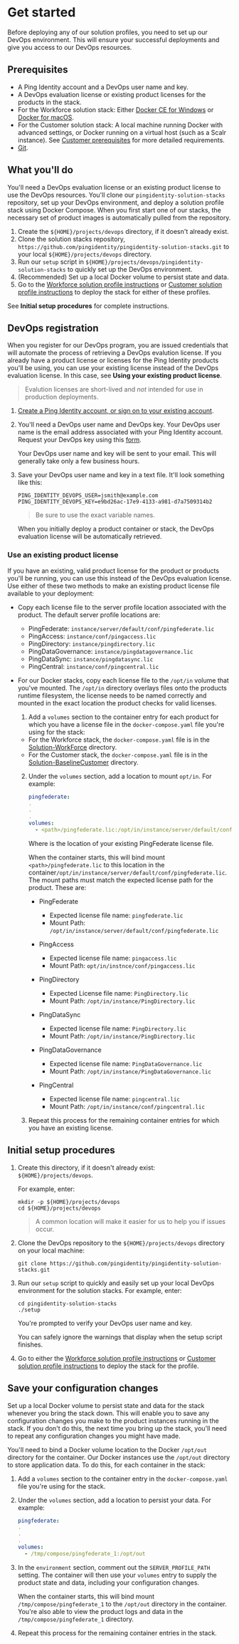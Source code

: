 # Get started

Before deploying any of our solution profiles, you need to set up our DevOps environment. This will ensure your successful deployments and give you access to our DevOps resources.

## Prerequisites

  * A Ping Identity account and a DevOps user name and key.
  * A DevOps evaluation license or existing product licenses for the products in the stack.
  * For the Workforce solution stack: Either [Docker CE for Windows](https://docs.docker.com/v17.12/install/) or [Docker for macOS](https://docs.docker.com/v17.12/docker-for-mac/install/).
  * For the Customer solution stack: A local machine running Docker with advanced settings, or Docker running on a virtual host (such as a Scalr instance). See [Customer prerequisites](customer.md) for more detailed requirements.
  * [Git](https://git-scm.com/downloads).

## What you'll do

You'll need a DevOps evaluation license or an existing product license to use the DevOps resources. You'll clone our `pingidentity-solution-stacks` repository, set up your DevOps environment, and deploy a solution profile stack using Docker Compose. When you first start one of our stacks, the necessary set of product images is automatically pulled from the repository.

  1. Create the `${HOME}/projects/devops` directory, if it doesn't already exist.
  2. Clone the solution stacks repository, `https://github.com/pingidentity/pingidentity-solution-stacks.git` to your local `${HOME}/projects/devops` directory.
  3. Run our `setup` script in `${HOME}/projects/devops/pingidentity-solution-stacks` to quickly set up the DevOps environment.
  4. (Recommended) Set up a local Docker volume to persist state and data.
  5. Go to the [Workforce solution profile instructions](workforce.md) or [Customer solution profile instructions](customer.md) to deploy the stack for either of these profiles.

  See **Initial setup procedures** for complete instructions.

## DevOps registration

When you register for our DevOps program, you are issued credentials that will automate the process of retrieving a DevOps evalution license. If you already have a product license or licenses for the Ping Identity products you'll be using, you can use your existing license instead of the DevOps evaluation license. In this case, see **Using your existing product license**.

  > Evalution licenses are short-lived and *not* intended for use in production deployments.

  1. [Create a Ping Identity account, or sign on to your existing account](https://www.pingidentity.com/en/account/sign-on.html).
  2. You'll need a DevOps user name and DevOps key. Your DevOps user name is the email address associated with your Ping Identity account. Request your DevOps key using this [form](https://docs.google.com/forms/d/e/1FAIpQLSdgEFvqQQNwlsxlT6SaraeDMBoKFjkJVCyMvGPVPKcrzT3yHA/viewform).

      Your DevOps user name and key will be sent to your email. This will generally take only a few business hours.

  3. Save your DevOps user name and key in a text file. It'll look something like this:

     ```text
     PING_IDENTITY_DEVOPS_USER=jsmith@example.com
     PING_IDENTITY_DEVOPS_KEY=e9bd26ac-17e9-4133-a981-d7a7509314b2
     ```

     > Be sure to use the exact variable names.

     When you initially deploy a product container or stack, the DevOps evaluation license will be automatically retrieved.

### Use an existing product license

If you have an existing, valid product license for the product or products you'll be running, you can use this instead of the DevOps evaluation license. Use either of these two methods to make an existing product license file available to your deployment:

  * Copy each license file to the server profile location associated with the product. The default server profile locations are:
    - PingFederate: `instance/server/default/conf/pingfederate.lic`
    - PingAccess: `instance/conf/pingaccess.lic`
    - PingDirectory: `instance/pingdirectory.lic`
    - PingDataGovernance: `instance/pingdatagovernance.lic`
    - PingDataSync: `instance/pingdatasync.lic`
    - PingCentral: `instance/conf/pingcentral.lic`

  * For our Docker stacks, copy each license file to the `/opt/in` volume that you've mounted. The `/opt/in` directory overlays files onto the products runtime filesystem, the license needs to be named correctly and mounted in the exact location the product checks for valid licenses.

    1. Add a `volumes` section to the container entry for each product for which you have a license file in the `docker-compose.yaml` file you're using for the stack:

      * For the Workforce stack, the `docker-compose.yaml` file is in the [Solution-WorkForce](../Solution-WorkForce) directory.
      * For the Customer stack, the `docker-compose.yaml` file is in the [Solution-BaselineCustomer](../Solution-BaselineCustomer) directory.

    2. Under the `volumes` section, add a location to mount `opt/in`. For example:

       ```yaml
       pingfederate:
       .
       .
       .
       volumes:
         - <path>/pingfederate.lic:/opt/in/instance/server/default/conf/pingfederate.lic
       ```

       Where <path> is the location of your existing PingFederate license file.

       When the container starts, this will bind mount `<path>/pingfederate.lic` to this location in the container`/opt/in/instance/server/default/conf/pingfederate.lic`. The mount paths must match the expected license path for the product. These are:

       * PingFederate
         - Expected license file name: `pingfederate.lic`
         - Mount Path: `/opt/in/instance/server/default/conf/pingfederate.lic`

       * PingAccess
         - Expected license file name: `pingaccess.lic`
         - Mount Path: `opt/in/instnce/conf/pingaccess.lic`

       * PingDirectory
         - Expected License file name: `PingDirectory.lic`
         - Mount Path: `/opt/in/instance/PingDirectory.lic`

       * PingDataSync
         - Expected license file name: `PingDirectory.lic`
         - Mount Path: `/opt/in/instance/PingDirectory.lic`

       * PingDataGovernance
         - Expected license file name: `PingDataGovernance.lic`
         - Mount Path: `/opt/in/instance/PingDataGovernance.lic`

       * PingCentral
         - Expected license file name: `pingcentral.lic`
         - Mount Path: `/opt/in/instance/conf/pingcentral.lic`

    3. Repeat this process for the remaining container entries for which you have an existing license.

## Initial setup procedures

  1. Create this directory, if it doesn't already exist: `${HOME}/projects/devops`.

     For example, enter:

     ```text
     mkdir -p ${HOME}/projects/devops
     cd ${HOME}/projects/devops
     ```
     > A common location will make it easier for us to help you if issues occur.

  3. Clone the DevOps repository to the `${HOME}/projects/devops` directory on your local machine:

       `git clone https://github.com/pingidentity/pingidentity-solution-stacks.git`

  4. Run our `setup` script to quickly and easily set up your local DevOps environment for the solution stacks. For example, enter:

     ```text
     cd pingidentity-solution-stacks
     ./setup
     ```
     You're prompted to verify your DevOps user name and key.

     You can safely ignore the warnings that display when the setup script finishes.

  5. Go to either the [Workforce solution profile instructions](workforce.md) or [Customer solution profile instructions](customer.md) to deploy the stack for the profile.

## Save your configuration changes

Set up a local Docker volume to persist state and data for the stack whenever you bring the stack down. This will enable you to save any configuration changes you make to the product instances running in the stack. If you don't do this, the next time you bring up the stack, you'll need to repeat any configuration changes you might have made.

You'll need to bind a Docker volume location to the Docker `/opt/out` directory for the container. Our Docker instances use the `/opt/out` directory to store application data. To do this, for each container in the stack:

  1. Add a `volumes` section to the container entry in the `docker-compose.yaml` file you're using for the stack.

  2. Under the `volumes` section, add a location to persist your data. For example:

     ```yaml
     pingfederate:
     .
     .
     .
     volumes:
       - /tmp/compose/pingfederate_1:/opt/out
     ```

  3. In the `environment` section, comment out the `SERVER_PROFILE_PATH` setting. The container will then use your `volumes` entry to supply the product state and data, including your configuration changes.

     When the container starts, this will bind mount `/tmp/compose/pingfederate_1` to the `/opt/out` directory in the container. You're also able to view the product logs and data in the `/tmp/compose/pingfederate_1` directory.

 4. Repeat this process for the remaining container entries in the stack.
